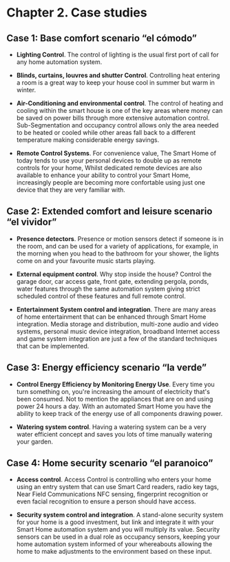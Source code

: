 # Chapter 2. Case studies

## Case 1: Base comfort scenario “el cómodo”

-   **Lighting Control**.
The control of lighting is the usual first port of call for any home automation system.

-   **Blinds, curtains, louvres and shutter Control**.
Controlling heat entering a room is a great way to keep your house cool in summer but warm in winter.

-   **Air-Conditioning and environmental control**.
The control of heating and cooling within the smart house is one of the key areas where money can be saved on power bills through more extensive automation control.
Sub-Segmentation and occupancy control allows only the area needed to be heated or cooled while other areas fall back to a different temperature making considerable energy savings.

-   **Remote Control Systems**.
For convenience value, The Smart Home of today tends to use your personal devices to double up as remote controls for your home, Whilst dedicated remote devices are also available to enhance your ability to control your Smart Home, increasingly people are becoming more confortable using just one device that they are very familiar with.

## Case 2: Extended comfort and leisure scenario “el vividor”

-   **Presence detectors**.
Presence or motion sensors detect if someone is in the room, and can be used for a variety of applications, for example, in the morning when you head to the bathroom for your shower, the lights come on and your favourite music starts playing.

-   **External equipment control**.
Why stop inside the house? Control the garage door, car access gate, front gate, extending pergola, ponds, water features through the same automation system giving strict scheduled control of these features and full remote control.

-   **Entertainment System control and integration**.
There are many areas of home entertainment that can be enhanced through Smart Home integration. Media storage and distribution, multi-zone audio and video systems, personal music device integration, broadband Internet access and game system integration are just a few of the standard techniques that can be implemented.

## Case 3: Energy efficiency scenario “la verde”

-   **Control Energy Efficiency by Monitoring Energy Use**.
Every time you turn something on, you're increasing the amount of electricity that's been consumed. Not to mention the appliances that are on and using power 24 hours a day.
With an automated Smart Home you have the ability to keep track of the energy use of all components drawing power.

-   **Watering system control**.
Having a watering system can be a very water efficient concept and saves you lots of time manually watering your garden.

## Case 4: Home security scenario “el paranoico”

-   **Access control**.
Access Control is controlling who enters your home using an entry system that can use Smart Card readers, radio key tags, Near Field Communications NFC sensing, fingerprint recognition or even facial recognition to ensure a person should have access.

-   **Security system control and integration**.
A stand-alone security system for your home is a good investment, but link and integrate it with your Smart Home automation system and you will multiply its value. Security sensors can be used in a dual role as occupancy sensors, keeping your home automation system informed of your whereabouts allowing the home to make adjustments to the environment based on these input.
